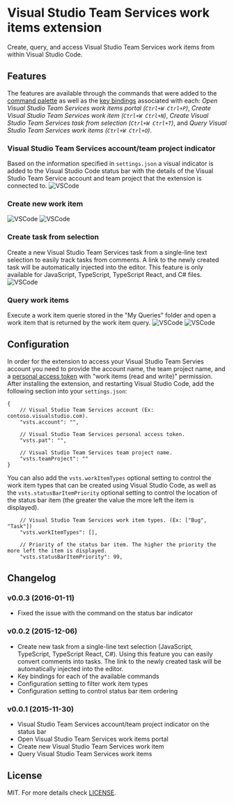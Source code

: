 # Visual Studio Team Services work items extension

Create, query, and access Visual Studio Team Services work items from within Visual Studio Code.

## Features
The features are available through the commands that were added to the [command palette](https://code.visualstudio.com/Docs/editor/codebasics#_command-palette) as well as the [key bindings](https://code.visualstudio.com/docs/customization/keybindings) associated with each: *Open Visual Studio Team Services work items portal (```Ctrl+W Ctrl+P```)*, *Create Visual Studio Team Services work item (```Ctrl+W Ctrl+N```)*, *Create Visual Studio Team Services task from selection (```Ctrl+W Ctrl+T```)*, and *Query Visual Studio Team Services work items (```Ctrl+W Ctrl+O```)*.
### Visual Studio Team Services account/team project indicator
Based on the information specified in ```settings.json``` a visual indicator is added to the Visual Studio Code status bar with the details of the Visual Studio Team Service account and team project that the extension is connected to.
![VSCode](assets/vscode1.png)
### Create new work item
![VSCode](assets/vscode4.png)
![VSCode](assets/vscode5.png)
### Create task from selection
Create a new Visual Studio Team Services task from a single-line text selection to easily track tasks from comments. A link to the newly created task will be automatically injected into the editor. This feature is only available for JavaScript, TypeScript, TypeScript React, and C# files.
![VSCode](assets/vscode6.png)
### Query work items
Execute a work item querie stored in the "My Queries" folder and open a work item that is returned by the work item query.
![VSCode](assets/vscode2.png)
![VSCode](assets/vscode3.png)

## Configuration 
In order for the extension to access your Visual Studio Team Servies account you need to provide the account name, the team project name, and a [personal access token](https://www.visualstudio.com/en-us/news/2015-jul-7-vso.aspx) with "work items (read and write)" permission. After installing the extension, and restarting Visual Studio Code, add the following section into your ```settings.json```:
```
{
	// Visual Studio Team Services account (Ex: contoso.visualstudio.com).
	"vsts.account": "",

	// Visual Studio Team Services personal access token.
	"vsts.pat": "",

	// Visual Studio Team Services team project name.
	"vsts.teamProject": ""
}
```

You can also add the  ```vsts.workItemTypes``` optional setting to control the work item types that can be created using Visual Studio Code, as well as the ```vsts.statusBarItemPriority``` optional setting to control the location of the status bar item (the greater the value the more left the item is displayed). 
```
	// Visual Studio Team Services work item types. (Ex: ["Bug", "Task"])
	"vsts.workItemTypes": [],

	// Priority of the status bar item. The higher the priority the more left the item is displayed.
	"vsts.statusBarItemPriority": 99,

```

## Changelog
### v0.0.3 (2016-01-11)
* Fixed the issue with the command on the status bar indicator

### v0.0.2 (2015-12-06)
* Create new task from a single-line text selection (JavaScript, TypeScript, TypeScript React, C#). Using this feature you can easily convert comments into tasks. The link to the newly created task will be automatically injected into the editor.
* Key bindings for each of the available commands
* Configuration setting to filter work item types
* Configuration setting to control status bar item ordering

### v0.0.1 (2015-11-30)
* Visual Studio Team Services account/team project indicator on the status bar
* Open Visual Studio Team Services work items portal
* Create new Visual Studio Team Services work item
* Query Visual Studio Team Services work items

## License
MIT. For more details check [LICENSE](LICENSE).
